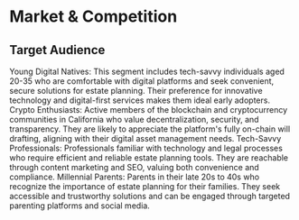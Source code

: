 # Market & Competition
## Target Audience
Young Digital Natives: This segment includes tech-savvy individuals aged 20-35 who are comfortable with digital platforms and seek convenient, secure solutions for estate planning. Their preference for innovative technology and digital-first services makes them ideal early adopters.
Crypto Enthusiasts: Active members of the blockchain and cryptocurrency communities in California who value decentralization, security, and transparency. They are likely to appreciate the platform's fully on-chain will drafting, aligning with their digital asset management needs.
Tech-Savvy Professionals: Professionals familiar with technology and legal processes who require efficient and reliable estate planning tools. They are reachable through content marketing and SEO, valuing both convenience and compliance.
Millennial Parents: Parents in their late 20s to 40s who recognize the importance of estate planning for their families. They seek accessible and trustworthy solutions and can be engaged through targeted parenting platforms and social media.


